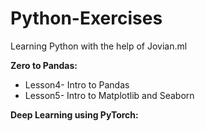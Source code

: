 # Python-Exercises
Learning Python with the help of Jovian.ml

**Zero to Pandas:**  
* Lesson4- Intro to Pandas 
* Lesson5- Intro to Matplotlib and Seaborn

**Deep Learning using PyTorch:** 
